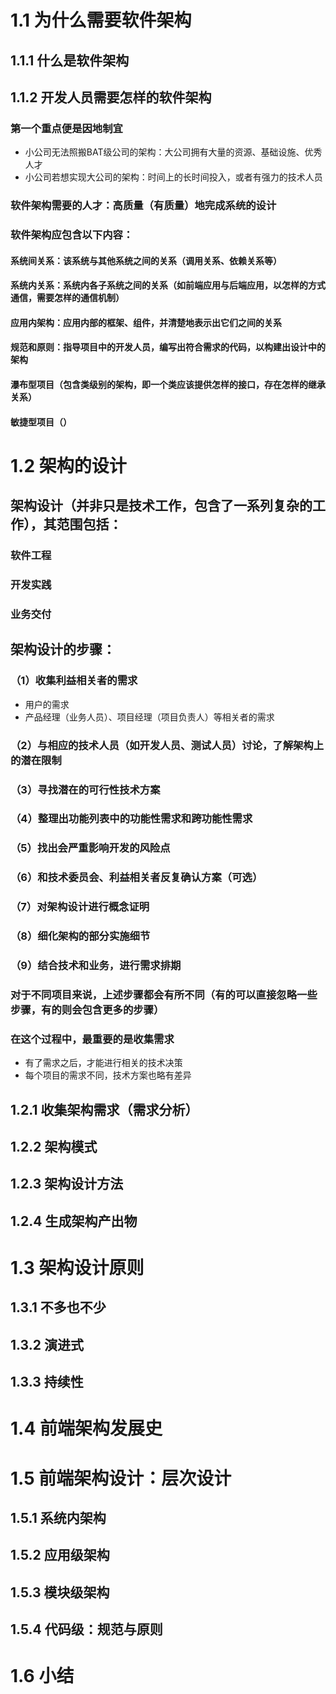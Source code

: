 # 1.1 为什么需要软件架构 
## 1.1.1 什么是软件架构

## 1.1.2 开发人员需要怎样的软件架构
### 第一个重点便是因地制宜
- 小公司无法照搬BAT级公司的架构：大公司拥有大量的资源、基础设施、优秀人才
- 小公司若想实现大公司的架构：时间上的长时间投入，或者有强力的技术人员

### 软件架构需要的人才：高质量（有质量）地完成系统的设计

### 软件架构应包含以下内容：
#### 系统间关系：该系统与其他系统之间的关系（调用关系、依赖关系等）
#### 系统内关系：系统内各子系统之间的关系（如前端应用与后端应用，以怎样的方式通信，需要怎样的通信机制）

#### 应用内架构：应用内部的框架、组件，并清楚地表示出它们之间的关系

#### 规范和原则：指导项目中的开发人员，编写出符合需求的代码，以构建出设计中的架构

#### 瀑布型项目（包含类级别的架构，即一个类应该提供怎样的接口，存在怎样的继承关系）

#### 敏捷型项目（）

# 1.2 架构的设计
## 架构设计（并非只是技术工作，包含了一系列复杂的工作），其范围包括：
### 软件工程
### 开发实践
### 业务交付

## 架构设计的步骤： 
### （1）收集利益相关者的需求
- 用户的需求
- 产品经理（业务人员）、项目经理（项目负责人）等相关者的需求

### （2）与相应的技术人员（如开发人员、测试人员）讨论，了解架构上的潜在限制 
 
### （3）寻找潜在的可行性技术方案 
### （4）整理出功能列表中的功能性需求和跨功能性需求 
###  （5）找出会严重影响开发的风险点 
### （6）和技术委员会、利益相关者反复确认方案（可选）
### （7）对架构设计进行概念证明 
### （8）细化架构的部分实施细节 
### （9）结合技术和业务，进行需求排期
### 对于不同项目来说，上述步骤都会有所不同（有的可以直接忽略一些步骤，有的则会包含更多的步骤）
### 在这个过程中，最重要的是收集需求
- 有了需求之后，才能进行相关的技术决策
- 每个项目的需求不同，技术方案也略有差异

## 1.2.1 收集架构需求（需求分析）

## 1.2.2 架构模式

## 1.2.3 架构设计方法

## 1.2.4 生成架构产出物

# 1.3 架构设计原则
## 1.3.1 不多也不少
## 1.3.2 演进式
## 1.3.3 持续性 
# 1.4 前端架构发展史
# 1.5 前端架构设计：层次设计
## 1.5.1 系统内架构
## 1.5.2 应用级架构
## 1.5.3 模块级架构
## 1.5.4 代码级：规范与原则
# 1.6 小结
